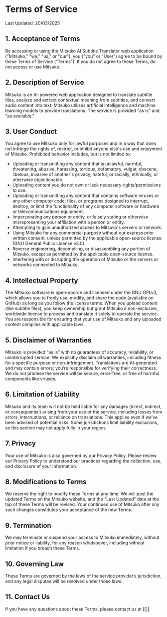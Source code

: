# Terms of Service

Last Updated: 20/03/2025

## 1.  Acceptance of Terms

By accessing or using the Mitsuko AI Subtitle Translator web application ("Mitsuko," "we," "us," or "our"), you ("you" or "User") agree to be bound by these Terms of Service ("Terms"). If you do not agree to these Terms, do not access or use Mitsuko.

## 2.  Description of Service

Mitsuko is an AI-powered web application designed to translate subtitle files, analyze and extract contextual meaning from subtitles, and convert audio content into text. Mitsuko utilizes artificial intelligence and machine learning models to provide translations. The service is provided "as is" and "as available."

## 3.  User Conduct

You agree to use Mitsuko only for lawful purposes and in a way that does not infringe the rights of, restrict, or inhibit anyone else's use and enjoyment of Mitsuko. Prohibited behavior includes, but is not limited to:

* Uploading or transmitting any content that is unlawful, harmful, threatening, abusive, harassing, tortious, defamatory, vulgar, obscene, libelous, invasive of another's privacy, hateful, or racially, ethnically, or otherwise objectionable.
* Uploading content you do not own or lack necessary rights/permissions to use.
* Uploading or transmitting any content that contains software viruses or any other computer code, files, or programs designed to interrupt, destroy, or limit the functionality of any computer software or hardware or telecommunications equipment.
* Impersonating any person or entity, or falsely stating or otherwise misrepresenting your affiliation with a person or entity.
* Attempting to gain unauthorized access to Mitsuko's servers or network.
* Using Mitsuko for any commercial purpose without our express prior written consent, unless permitted by the applicable open-source license (GNU General Public License v3.0).
* Reverse engineering, decompiling, or disassembling any portion of Mitsuko, except as permitted by the applicable open-source license.
* Interfering with or disrupting the operation of Mitsuko or the servers or networks connected to Mitsuko.

## 4.  Intellectual Property

The Mitsuko software is open-source and licensed under the GNU GPLv3, which allows you to freely use, modify, and share the code (available on GitHub) as long as you follow the license terms. When you upload content (like subtitle files), you keep ownership but grant Mitsuko a non-exclusive, worldwide license to process and translate it solely to operate the service. You are responsible for ensuring that your use of Mitsuko and any uploaded content complies with applicable laws.

## 5.  Disclaimer of Warranties

Mitsuko is provided “as is” with no guarantees of accuracy, reliability, or uninterrupted service. We explicitly disclaim all warranties, including fitness for a specific purpose or non-infringement. Translations are AI-generated and may contain errors; you’re responsible for verifying their correctness. We do not promise the service will be secure, error-free, or free of harmful components like viruses.

## 6.  Limitation of Liability

Mitsuko and its team will not be held liable for any damages (direct, indirect, or consequential) arising from your use of the service, including losses from errors, interruptions, or reliance on translations. This applies even if we’ve been advised of potential risks. Some jurisdictions limit liability exclusions, so this section may not apply fully in your region.

## 7.  Privacy

Your use of Mitsuko is also governed by our Privacy Policy. Please review our Privacy Policy to understand our practices regarding the collection, use, and disclosure of your information.

## 8.  Modifications to Terms

We reserve the right to modify these Terms at any time. We will post the updated Terms on the Mitsuko website, and the "Last Updated" date at the top of these Terms will be revised. Your continued use of Mitsuko after any such changes constitutes your acceptance of the new Terms.

## 9.  Termination

We may terminate or suspend your access to Mitsuko immediately, without prior notice or liability, for any reason whatsoever, including without limitation if you breach these Terms.

## 10. Governing Law

These Terms are governed by the laws of the service provider’s jurisdiction, and any legal disputes will be resolved under those laws.

## 11. Contact Us

If you have any questions about these Terms, please contact us at [[]].
